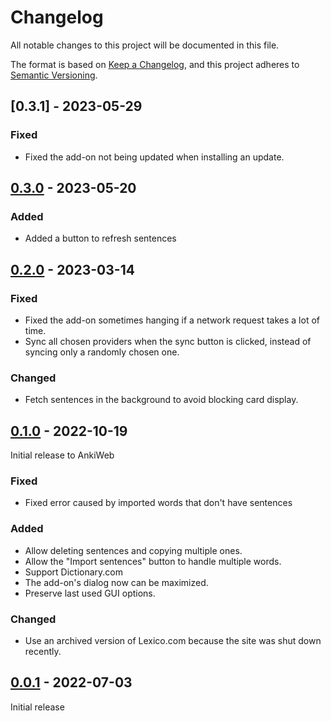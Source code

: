 # Changelog

All notable changes to this project will be documented in this file.

The format is based on [Keep a Changelog](https://keepachangelog.com/en/1.0.0/),
and this project adheres to [Semantic Versioning](https://semver.org/spec/v2.0.0.html).

## [0.3.1] - 2023-05-29

### Fixed

-   Fixed the add-on not being updated when installing an update.

## [0.3.0] - 2023-05-20

### Added

-   Added a button to refresh sentences

## [0.2.0] - 2023-03-14

### Fixed

-   Fixed the add-on sometimes hanging if a network request takes a lot of time.
-   Sync all chosen providers when the sync button is clicked, instead of syncing only a randomly chosen one.

### Changed

-   Fetch sentences in the background to avoid blocking card display.

## [0.1.0] - 2022-10-19

Initial release to AnkiWeb

### Fixed

-   Fixed error caused by imported words that don't have sentences

### Added

-   Allow deleting sentences and copying multiple ones.
-   Allow the "Import sentences" button to handle multiple words.
-   Support Dictionary.com
-   The add-on's dialog now can be maximized.
-   Preserve last used GUI options.

### Changed

-   Use an archived version of Lexico.com because the site was shut down recently.

## [0.0.1] - 2022-07-03

Initial release

[0.3.0]: https://github.com/abdnh/anki-incontext/compare/0.2.0...0.3.0
[0.2.0]: https://github.com/abdnh/anki-incontext/compare/0.1.0...0.2.0
[0.1.0]: https://github.com/abdnh/anki-incontext/compare/0.0.1...0.1.0
[0.0.1]: https://github.com/abdnh/anki-incontext/commits/0.0.1
